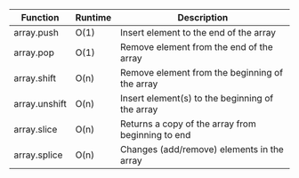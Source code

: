 | Function     | Runtime | Description                                      |
|--------------|---------|--------------------------------------------------|
| array.push   | O(1)    | Insert element to the end of the array           |
| array.pop    | O(1)    | Remove element from the end of the array         |
| array.shift  | O(n)    | Remove element from the beginning of the array   |
| array.unshift| O(n)    | Insert element(s) to the beginning of the array  |
| array.slice  | O(n)    | Returns a copy of the array from beginning to end|
| array.splice | O(n)    | Changes (add/remove) elements in the array       |
